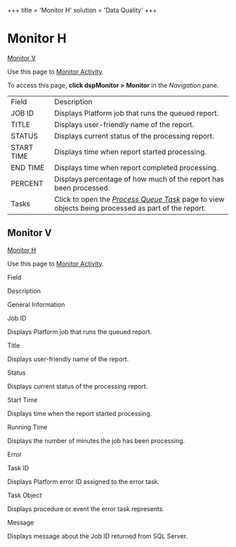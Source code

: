 +++
title = 'Monitor H'
solution = 'Data Quality'
+++

# Monitor H

[Monitor V](#Monitor_V)

<div class="use">

Use this page to [Monitor Activity](../Use_Cases/Monitor_Activity.htm).

</div>

To access this page, **click dspMonitor \> Monitor** in
the *Navigation* pane.

|            |                                                                                                                                                                     |
| ---------- | ------------------------------------------------------------------------------------------------------------------------------------------------------------------- |
| Field      | Description                                                                                                                                                         |
| JOB ID     | Displays Platform job that runs the queued report.                                                                                                                  |
| TITLE      | Displays user-friendly name of the report.                                                                                                                          |
| STATUS     | Displays current status of the processing report.                                                                                                                   |
| START TIME | Displays time when report started processing.                                                                                                                       |
| END TIME   | Displays time when report completed processing.                                                                                                                     |
| PERCENT    | Displays percentage of how much of the report has been processed.                                                                                                   |
| Tasks      | Click to open the <span style="font-style: italic;">[Process Queue Task](Process_Queue_Task.htm)</span> page to view objects being processed as part of the report. |

## <span id="Monitor_V"></span>Monitor V

[Monitor H](Monitor_H.htm)

<div class="use">

Use this page to [Monitor Activity](../Use_Cases/Monitor_Activity.htm).

</div>

Field

Description

General Information

Job ID

Displays Platform job that runs the queued report.

Title

Displays user-friendly name of the report.

Status

Displays current status of the processing report.

Start Time

Displays time when the report started processing.

Running Time

Displays the number of minutes the job has been processing.

Error

Task ID

Displays Platform error ID assigned to the error task.

Task Object

Displays procedure or event the error task represents.

Message

Displays message about the Job ID returned from SQL Server.

